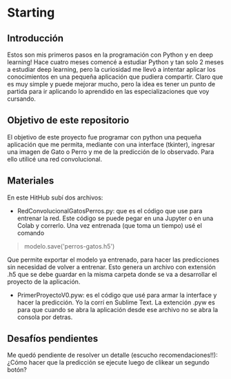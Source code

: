 # Starting
## Introducción
Estos son mis primeros pasos en la programación con Python y en deep learning!
Hace cuatro meses comencé a estudiar Python y tan solo 2 meses a estudiar deep learning, pero la curiosidad me llevó a intentar aplicar los conocimientos en una pequeña aplicación que pudiera compartir.
Claro que es muy simple y puede mejorar mucho, pero la idea es tener un punto de partida para ir aplicando lo aprendido en las especializaciones que voy cursando.

## Objetivo de este repositorio
El objetivo de este proyecto fue programar con python una pequeña aplicación que me permita, mediante con una interface (tkinter), ingresar una imagen de Gato o Perro y me de la predicción de lo observado.
Para ello utilicé una red convolucional.
## Materiales
En este HitHub subí dos archivos:
* RedConvolucionalGatosPerros.py: que es el código que use para entrenar la red. Este código se puede pegar en una Jupyter o en una Colab y correrlo.
Una vez entrenada (que toma un tiempo) usé el comando 

> modelo.save('perros-gatos.h5')

Que permite exportar el modelo ya entrenado, para hacer las predicciones sin necesidad de volver a entrenar.
Esto genera un archivo con extensión .h5 que se debe guardar en la misma carpeta donde se va a desarrollar el proyecto de la aplicación.
* PrimerProyectoV0.pyw: es el código que usé para armar la interface y hacer la predicción.
Yo la corrí en Sublime Text.
La extención .pyw es para que cuando se abra la aplicación desde ese archivo no se abra la consola por detras.
## Desafíos pendientes
Me quedó pendiente de resolver un detalle (escucho recomendaciones!!): ¿Cómo hacer que la predicción se ejecute luego de clikear un segundo botón?
